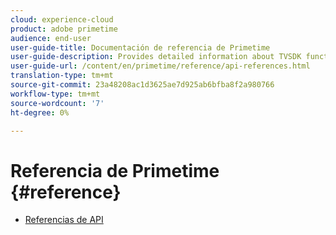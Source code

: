 ```yaml
---
cloud: experience-cloud
product: adobe primetime
audience: end-user
user-guide-title: Documentación de referencia de Primetime
user-guide-description: Provides detailed information about TVSDK functions, data structures and other programming constructs.
user-guide-url: /content/en/primetime/reference/api-references.html
translation-type: tm+mt
source-git-commit: 23a48208ac1d3625ae7d925ab6bfba8f2a980766
workflow-type: tm+mt
source-wordcount: '7'
ht-degree: 0%

---
```



# Referencia de Primetime {#reference}

+ [Referencias de API](api-references.md)
